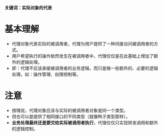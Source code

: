 **关键词：实际对象的代表**

# 基本理解
* 代理对象代表实际的被调用者，代理为用户提供了一种间接访问被调用者的方式。
* 用户希望执行的操作依然发生在被调用者中，代理仅仅是在此基础上增加了额外的逻辑处理。
* 即：代理不应该承接被调用者的业务逻辑，而只是做一些额外的、必要的逻辑处理，如：操作管理、权限控制等。

# 注意
* 按理说，代理对象应该与实际的被调用者对象是同一个类型。
* 但也可以是提供了相同接口的不同类型（就像鸭子类型那样）。
* **业务处理最终还是要交给实际被调用者执行**，代理仅仅只实现转发调用和额外的逻辑控制。
